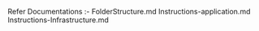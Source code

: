 Refer Documentations :-
FolderStructure.md
Instructions-application.md
Instructions-Infrastructure.md
